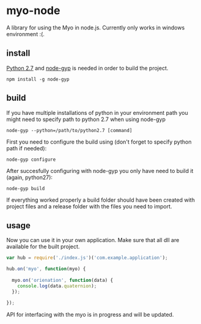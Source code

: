 # myo-node
A library for using the Myo in node.js.
Currently only works in windows environment :(.

## install
[Python 2.7](https://www.python.org/) and [node-gyp](https://github.com/TooTallNate/node-gyp/) is needed in order to build the project.
```
npm install -g node-gyp
```

## build
If you have multiple installations of python in your environment path you might need to specify path to python 2.7 when using node-gyp
```
node-gyp --python=/path/to/python2.7 [command]
```

First you need to configure the build using (don't forget to specify python path if needed):
```
node-gyp configure
```

After succesfully configuring with node-gyp you only have need to build it (again, python27):
```
node-gyp build
```

If everything worked properly a build folder should have been created with project files and a release folder with the files you need to import.

## usage
Now you can use it in your own application. Make sure that all dll are available for the built project.
```javascript
var hub = require('./index.js')('com.example.application');

hub.on('myo', function(myo) {
  
  myo.on('orienation', function(data) {
    console.log(data.quaternion);
  });

});
```
API for interfacing with the myo is in progress and will be updated.
